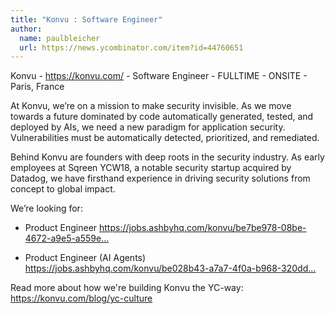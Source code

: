 ```yaml
---
title: "Konvu : Software Engineer"
author:
  name: paulbleicher
  url: https://news.ycombinator.com/item?id=44760651
---
```


<JobNavigation />

Konvu - <a href="https:&#x2F;&#x2F;konvu.com&#x2F;" rel="nofollow">https:&#x2F;&#x2F;konvu.com&#x2F;</a> - Software Engineer - FULLTIME - ONSITE - Paris, France

At Konvu, we’re on a mission to make security invisible. As we move towards a future dominated by code automatically generated, tested, and deployed by AIs, we need a new paradigm for application security. Vulnerabilities must be automatically detected, prioritized, and remediated.

Behind Konvu are founders with deep roots in the security industry. As early employees at Sqreen YCW18, a notable security startup acquired by Datadog, we have firsthand experience in driving security solutions from concept to global impact.

We’re looking for:

* Product Engineer <a href="https:&#x2F;&#x2F;jobs.ashbyhq.com&#x2F;konvu&#x2F;be7be978-08be-4672-a9e5-a559e0e60562" rel="nofollow">https:&#x2F;&#x2F;jobs.ashbyhq.com&#x2F;konvu&#x2F;be7be978-08be-4672-a9e5-a559e...</a>

* Product Engineer (AI Agents) <a href="https:&#x2F;&#x2F;jobs.ashbyhq.com&#x2F;konvu&#x2F;be028b43-a7a7-4f0a-b968-320dd3d5ac58" rel="nofollow">https:&#x2F;&#x2F;jobs.ashbyhq.com&#x2F;konvu&#x2F;be028b43-a7a7-4f0a-b968-320dd...</a>

Read more about how we&#x27;re building Konvu the YC-way: <a href="https:&#x2F;&#x2F;konvu.com&#x2F;blog&#x2F;yc-culture" rel="nofollow">https:&#x2F;&#x2F;konvu.com&#x2F;blog&#x2F;yc-culture</a>
<JobApplication />
